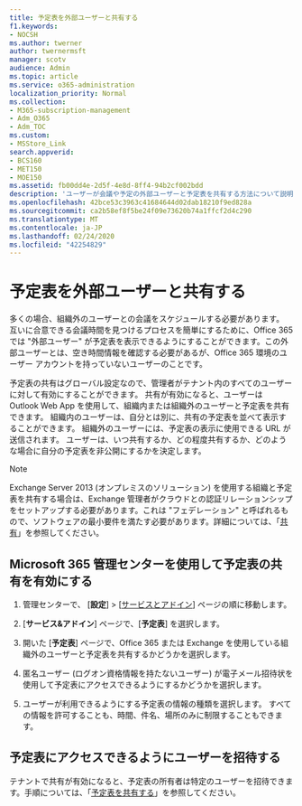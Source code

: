```yaml
---
title: 予定表を外部ユーザーと共有する
f1.keywords:
- NOCSH
ms.author: twerner
author: twernermsft
manager: scotv
audience: Admin
ms.topic: article
ms.service: o365-administration
localization_priority: Normal
ms.collection:
- M365-subscription-management
- Adm_O365
- Adm_TOC
ms.custom:
- MSStore_Link
search.appverid:
- BCS160
- MET150
- MOE150
ms.assetid: fb00dd4e-2d5f-4e8d-8ff4-94b2cf002bdd
description: 'ユーザーが会議や予定の外部ユーザーと予定表を共有する方法について説明します。 '
ms.openlocfilehash: 42bce53c3963c41684644d02dab18210f9ed828a
ms.sourcegitcommit: ca2b58ef8f5be24f09e73620b74a1ffcf2d4c290
ms.translationtype: MT
ms.contentlocale: ja-JP
ms.lasthandoff: 02/24/2020
ms.locfileid: "42254829"
---
```

# <a name="share-calendars-with-external-users"></a>予定表を外部ユーザーと共有する

多くの場合、組織外のユーザーとの会議をスケジュールする必要があります。 互いに合意できる会議時間を見つけるプロセスを簡単にするために、Office 365 では "外部ユーザー" が予定表を表示できるようにすることができます。この外部ユーザーとは、空き時間情報を確認する必要があるが、Office 365 環境のユーザー アカウントを持っていないユーザーのことです。
  
予定表の共有はグローバル設定なので、管理者がテナント内のすべてのユーザーに対して有効にすることができます。 共有が有効になると、ユーザーは Outlook Web App を使用して、組織内または組織外のユーザーと予定表を共有できます。 組織内のユーザーは、自分とは別に、共有の予定表を並べて表示することができます。 組織外のユーザーには、予定表の表示に使用できる URL が送信されます。 ユーザーは、いつ共有するか、どの程度共有するか、どのような場合に自分の予定表を非公開にするかを決定します。
  
> [!NOTE]
> Exchange Server 2013 (オンプレミスのソリューション) を使用する組織と予定表を共有する場合は、Exchange 管理者がクラウドとの認証リレーションシップをセットアップする必要があります。これは "フェデレーション" と呼ばれるもので、ソフトウェアの最小要件を満たす必要があります。詳細については、「[共有](https://technet.microsoft.com/library/dd638083%28v=exchg.150%29.aspx)」を参照してください。 
  
## <a name="enable-calendar-sharing-using-the-microsoft-365-admin-center"></a>Microsoft 365 管理センターを使用して予定表の共有を有効にする

1. 管理センターで、 [**設定**] \> [<a href="https://go.microsoft.com/fwlink/p/?linkid=2053743" target="_blank">サービスとアドイン</a>] ページの順に移動します。 
    
  
2. [**サービス&amp;アドイン**] ページで、[**予定表**] を選択します。
  
3. 開いた [**予定表**] ページで、Office 365 または Exchange を使用している組織外のユーザーと予定表を共有するかどうかを選択します。
    
4. 匿名ユーザー (ログオン資格情報を持たないユーザー) が電子メール招待状を使用して予定表にアクセスできるようにするかどうかを選択します。

5. ユーザーが利用できるようにする予定表の情報の種類を選択します。 すべての情報を許可することも、時間、件名、場所のみに制限することもできます。

    
## <a name="invite-people-to-access-calendars"></a>予定表にアクセスできるようにユーザーを招待する

テナントで共有が有効になると、予定表の所有者は特定のユーザーを招待できます。手順については、「[予定表を共有する](https://support.office.com/article/7ecef8ae-139c-40d9-bae2-a23977ee58d5.aspx)」を参照してください。 
  

